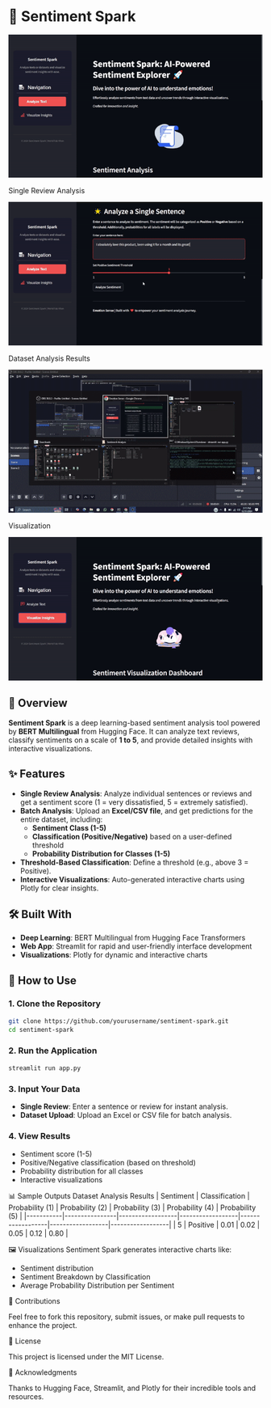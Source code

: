 # 🌟 Sentiment Spark  

![Sentiment Spark Demo 1](first.gif)  

Single Review Analysis

![Sentiment Spark Demo 2](sec.gif)  

Dataset Analysis Results

![Sentiment Spark Demo 3](third.gif)  

Visualization

![Sentiment Spark Demo 3](visual.gif)  

## 🎯 Overview  
**Sentiment Spark** is a deep learning-based sentiment analysis tool powered by **BERT Multilingual** from Hugging Face. It can analyze text reviews, classify sentiments on a scale of **1 to 5**, and provide detailed insights with interactive visualizations.  

## ✨ Features  
- **Single Review Analysis**: Analyze individual sentences or reviews and get a sentiment score (1 = very dissatisfied, 5 = extremely satisfied).  
- **Batch Analysis**: Upload an **Excel/CSV file**, and get predictions for the entire dataset, including:  
  - **Sentiment Class (1-5)**  
  - **Classification (Positive/Negative)** based on a user-defined threshold  
  - **Probability Distribution for Classes (1-5)**  
- **Threshold-Based Classification**: Define a threshold (e.g., above 3 = Positive).  
- **Interactive Visualizations**: Auto-generated interactive charts using Plotly for clear insights.  

## 🛠️ Built With  
- **Deep Learning**: BERT Multilingual from Hugging Face Transformers  
- **Web App**: Streamlit for rapid and user-friendly interface development  
- **Visualizations**: Plotly for dynamic and interactive charts  

## 🚀 How to Use  

### 1. Clone the Repository  
```bash
git clone https://github.com/yourusername/sentiment-spark.git
cd sentiment-spark
```

### 2. Run the Application
```bash
streamlit run app.py
```

### 3. Input Your Data
- **Single Review**: Enter a sentence or review for instant analysis.
- **Dataset Upload**: Upload an Excel or CSV file for batch analysis.

### 4. View Results
- Sentiment score (1-5)
- Positive/Negative classification (based on threshold)
- Probability distribution for all classes
- Interactive visualizations

📊 Sample Outputs
Dataset Analysis Results
| Sentiment | Classification | Probability (1) | Probability (2) | Probability (3) | Probability (4) | Probability (5) |
|-----------|----------------|------------------|------------------|------------------|------------------|------------------|
| 5         | Positive       | 0.01            | 0.02            | 0.05            | 0.12            | 0.80            |


🖼️ Visualizations
Sentiment Spark generates interactive charts like:
- Sentiment distribution
- Sentiment Breakdown by Classification
- Average Probability Distribution per Sentiment

🤝 Contributions

Feel free to fork this repository, submit issues, or make pull requests to enhance the project.

📜 License

This project is licensed under the MIT License.

🌟 Acknowledgments

Thanks to Hugging Face, Streamlit, and Plotly for their incredible tools and resources.
